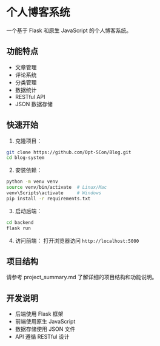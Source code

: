# 个人博客系统

一个基于 Flask 和原生 JavaScript 的个人博客系统。

## 功能特点

- 文章管理
- 评论系统
- 分类管理
- 数据统计
- RESTful API
- JSON 数据存储

## 快速开始

1. 克隆项目：
```bash
git clone https://github.com/Opt-SCon/Blog.git
cd blog-system
```

2. 安装依赖：
```bash
python -m venv venv
source venv/bin/activate  # Linux/Mac
venv\Scripts\activate     # Windows
pip install -r requirements.txt
```

3. 启动后端：
```bash
cd backend
flask run
```

4. 访问前端：
打开浏览器访问 `http://localhost:5000`

## 项目结构

请参考 project_summary.md 了解详细的项目结构和功能说明。

## 开发说明

- 后端使用 Flask 框架
- 前端使用原生 JavaScript
- 数据存储使用 JSON 文件
- API 遵循 RESTful 设计
